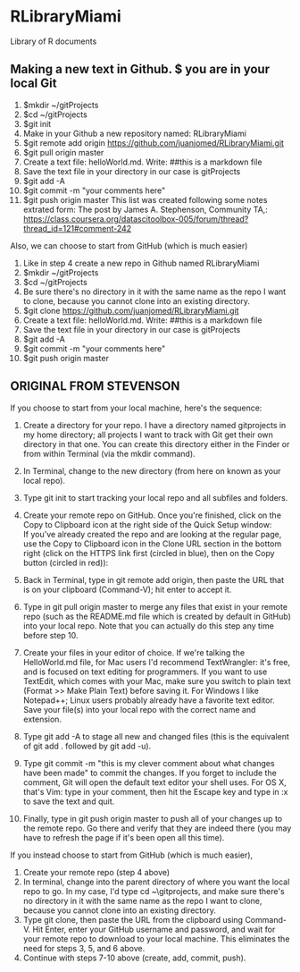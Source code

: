 RLibraryMiami
=============

Library of R documents
## Making a new text in Github.   $ you are in your local Git

1.  $mkdir ~/gitProjects
2.  $cd ~/gitProjects
3.  $git init
4.  Make in your Github a new repository named: RLibraryMiami
5.  $git remote add origin https://github.com/juanjomed/RLibraryMiami.git
6.  $git pull origin master
7.  Create a text file: helloWorld.md. Write: ##this is a markdown file
8.  Save the text file in your directory in our case is gitProjects
9.  $git add -A
10. $git commit -m "your comments here"
11. $git push origin master
This list was created following some notes extrated form: The post by James A. Stephenson, Community TA,:
https://class.coursera.org/datascitoolbox-005/forum/thread?thread_id=121#comment-242

Also, we can choose to start from GitHub (which is much easier)
1. Like in step 4 create a new repo in Github named RLibraryMiami
2. $mkdir ~/gitProjects
4. $cd ~/gitProjects
5. Be sure there's no directory in it with the same name as the repo I want to clone, because you cannot clone into an     existing directory.
6. $git clone https://github.com/juanjomed/RLibraryMiami.git
7. Create a text file: helloWorld.md. Write: ##this is a markdown file
8. Save the text file in your directory in our case is gitProjects
9. $git add -A
10. $git commit -m "your comments here"
11. $git push origin master
 
## ORIGINAL FROM STEVENSON
If you choose to start from your local machine, here's the sequence:
1.	Create a directory for your repo. I have a directory named gitprojects in my home directory; all projects I want to track with Git get their own directory in that one. You can create this directory either in the Finder or from within Terminal (via the mkdir command).
2.	In Terminal, change to the new directory (from here on known as your local repo).
3.	Type git init to start tracking your local repo and all subfiles and folders.
4.	Create your remote repo on GitHub. Once you're finished, click on the Copy to Clipboard icon at the right side of the Quick Setup window:  
If you've already created the repo and are looking at the regular page, use the Copy to Clipboard icon in the Clone URL section in the bottom right (click on the HTTPS link first (circled in blue), then on the Copy button (circled in red)):
 
5.	Back in Terminal, type in git remote add origin, then paste the URL that is on your clipboard (Command-V); hit enter to accept it.
6.	Type in git pull origin master to merge any files that exist in your remote repo (such as the README.md file which is created by default in GitHub) into your local repo. Note that you can actually do this step any time before step 10.
7.	Create your files in your editor of choice. If we're talking the HelloWorld.md file, for Mac users I'd recommend TextWrangler: it's free, and is focused on text editing for programmers. If you want to use TextEdit, which comes with your Mac, make sure you switch to plain text (Format >> Make Plain Text) before saving it. For Windows I like Notepad++; Linux users probably already have a favorite text editor. Save your file(s) into your local repo with the correct name and extension.
8.	Type git add -A to stage all new and changed files (this is the equivalent of git add . followed by git add -u).
9.	Type git commit -m "this is my clever comment about what changes have been made" to commit the changes. If you forget to include the comment, Git will open the default text editor your shell uses. For OS X, that's Vim: type in your comment, then hit the Escape key and type in :x to save the text and quit.
10.	Finally, type in git push origin master to push all of your changes up to the remote repo. Go there and verify that they are indeed there (you may have to refresh the page if it's been open all this time).


If you instead choose to start from GitHub (which is much easier),
1.	Create your remote repo (step 4 above)
2.	In terminal, change into the parent directory of where you want the local repo to go. In my case, I'd type cd ~\gitprojects, and make sure there's no directory in it with the same name as the repo I want to clone, because you cannot clone into an existing directory.
3.	Type git clone, then paste the URL from the clipboard using Command-V. Hit Enter, enter your GitHub username and password, and wait for your remote repo to download to your local machine. This eliminates the need for steps 3, 5, and 6 above.
4.	Continue with steps 7-10 above (create, add, commit, push).



